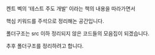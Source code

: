 켄트 벡의 '테스트 주도 개발' 이라는 책의 내용을 따라가면서 

핵심 키워드를 주석으로 정리해논 공간입니다.

폴더구조는 src 이하 정리되지 않은 코드들의 모음집이 되겠습니다.

추후 폴더구조를 정리하려고 합니다.
